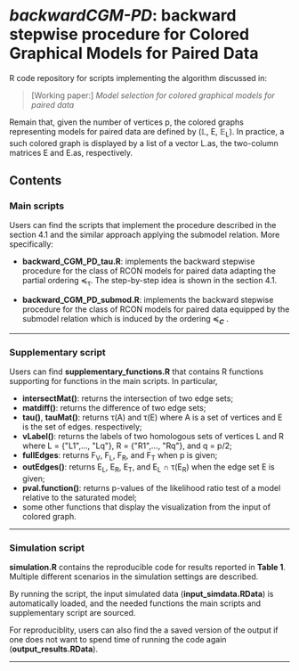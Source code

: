 # *backwardCGM-PD*: **backward** stepwise procedure for **C**olored **G**raphical **M**odels for **P**aired **D**ata

R code repository for scripts implementing the algorithm discussed in:
> [Working paper:] *Model selection for colored graphical models for paired data*

Remain that, given the number of vertices p, the colored graphs representing models for paired data are defined by (&#x1D543;, E, &#x1D53C;<sub>L</sub>). In practice, a such colored graph is displayed by a list of a vector L.as, the two-column matrices E and E.as, respectively.

## Contents

### Main scripts
Users can find the scripts that implement the procedure described in the section 4.1 and the similar approach applying the submodel relation.
More specifically:

- **backward_CGM_PD_tau.R**: implements the backward stepwise procedure for the class of RCON models for paired data adapting the partial ordering &#x227C;<sub>&tau;</sub>. The step-by-step idea is shown in the section 4.1.

- **backward_CGM_PD_submod.R**: implements the backward stepwise procedure for the class of RCON models for paired data equipped by the submodel relation which is induced by the ordering &#x227C;<sub>&#x1D46A;</sub> .

---

### Supplementary script
Users can find **supplementary_functions.R** that contains R functions supporting for functions in the main scripts. In particular,

- **intersectMat()**: returns the intersection of two edge sets;
- **matdiff()**: returns the difference of two edge sets;
- **tau()**, **tauMat()**: returns &tau;(A) and &tau;(E) where A is a set of vertices and E is the set of edges. respectively;
- **vLabel()**: returns the labels of two homologous sets of vertices L and R where L = {"L1",..., "Lq"}, R = {"R1",..., "Rq"}, and q = p/2;
- **fullEdges**: returns F<sub>V</sub>, F<sub>L</sub>, F<sub>R</sub>, and F<sub>T</sub> when p is given;
- **outEdges()**: returns E<sub>L</sub>, E<sub>R</sub>, E<sub>T</sub>, and E<sub>L</sub> &cap; &tau;(E<sub>R</sub>) when the edge set E is given;
- **pval.function()**: returns p-values of the likelihood ratio test of a model relative to the saturated model;
- some other functions that display the visualization from the input of colored graph.


---


### Simulation script
**simulation.R** contains the reproducible code for results reported in **Table 1**. Multiple different scenarios in the simulation settings are described.

By running the script, the input simulated data (**input_simdata.RData**) is automatically loaded, and the needed functions the main scripts and supplementary script are sourced.

For reproduciblity, users can also find the a saved version of the output if one does not want to spend time of running the code again (**output_results.RData**).

---
